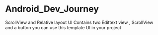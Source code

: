 # Android_Dev_Journey
ScrollView and Relative layout UI 
Contains two Edittext view , ScrollView and a button
you can use this template UI in your project

